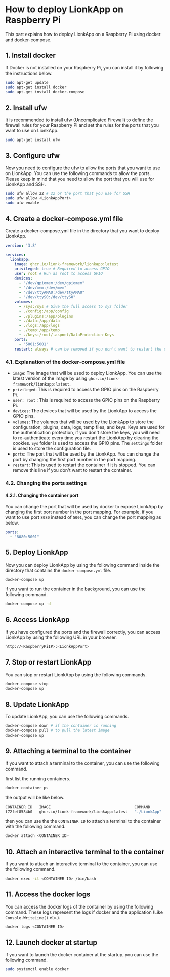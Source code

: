 # How to deploy LionkApp on Raspberry Pi

This part explains how to deploy LionkApp on a Raspberry Pi using docker and docker-compose.

## 1. Install docker

If Docker is not installed on your Raspberry Pi, you can install it by following the instructions below.

```bash
sudo apt-get update
sudo apt-get install docker
sudo apt-get install docker-compose
```

## 2. Install ufw

It is recommended to install ufw (Uncomplicated Firewall) to define the firewall rules for your Raspberry Pi and set the rules for the ports that you want to use on LionkApp.

```bash
sudo apt-get install ufw
```

## 3. Configure ufw

Now you need to configure the ufw to allow the ports that you want to use on LionkApp. You can use the following commands to allow the ports. 
Please keep in mind that you need to allow the port that you will use for LionkApp and SSH.

```bash
sudo ufw allow 22 # 22 or the port that you use for SSH
sudo ufw allow <LionkAppPort>
sudo ufw enable
```

## 4. Create a docker-compose.yml file

Create a docker-compose.yml file in the directory that you want to deploy LionkApp.

```yaml
version: '3.8'

services:
  lionkapp:
    image: ghcr.io/lionk-framework/lionkapp:latest
    privileged: true # Required to access GPIO
    user: root # Run as root to access GPIO
    devices:
      - "/dev/gpiomem:/dev/gpiomem"
      - "/dev/mem:/dev/mem"
      - "/dev/ttyAMA0:/dev/ttyAMA0"
      - "/dev/ttyS0:/dev/ttyS0"
    volumes:
      - /sys:/sys # Give the full access to sys folder
      - ./config:/app/config
      - ./plugins:/app/plugins
      - ./data:/app/data
      - ./logs:/app/logs
      - ./temp:/app/temp
      - ./keys:/root/.aspnet/DataProtection-Keys
    ports:
      - "5001:5001"
    restart: always # can be removed if you don't want to restart the container
```

### 4.1. Explanation of the docker-compose.yml file
- `image`: The image that will be used to deploy LionkApp. You can use the latest version of the image by using `ghcr.io/lionk-framework/lionkapp:latest`.
- `privileged`: This is required to access the GPIO pins on the Raspberry Pi.
- `user: root` : This is required to access the GPIO pins on the Raspberry Pi.
- `devices`: The devices that will be used by the LionkApp to access the GPIO pins.
- `volumes`: The volumes that will be used by the LionkApp to store the configuration, plugins, data, logs, temp files, and keys. Keys are used for the authentication protection, if you don't store the keys, you will need to re-authenticate every time you restart the LionkApp by clearing the cookies. `Sys` folder is used to access the GPIO pins. The `settings` folder is used to store the configuration file.
- `ports`: The port that will be used by the LionkApp. You can change the port by changing the first port number in the port mapping.
- `restart`: This is used to restart the container if it is stopped. You can remove this line if you don't want to restart the container.

### 4.2. Changing the ports settings

#### 4.2.1. Changing the container port

You can change the port that will be used by docker to expose LionkApp by changing the first port number in the port mapping. For example, if you want to use port `8080` instead of `5001`, you can change the port mapping as below.

```yaml	
ports:
  - "8080:5001"
```
## 5. Deploy LionkApp

Now you can deploy LionkApp by using the following command inside the directory that contains the `docker-compose.yml` file.

```bash
docker-compose up
```

if you want to run the container in the background, you can use the following command.

```bash
docker-compose up -d
```

## 6. Access LionkApp

If you have configured the ports and the firewall correctly, you can access LionkApp by using the following URL in your browser.

```bash
http://<RaspberryPiIP>:<LionkAppPort>
```

## 7. Stop or restart LionkApp

You can stop or restart LionkApp by using the following commands.

```bash
docker-compose stop
docker-compose up
```

## 8. Update LionkApp

To update LionkApp, you can use the following commands.

```bash
docker-compose down # if the container is running
docker-compose pull # to pull the latest image
docker-compose up
```

## 9. Attaching a terminal to the container

If you want to attach a terminal to the container, you can use the following command.

first list the running containers.
```bash	
docker container ps
```

the output will be like below.

```bash
CONTAINER ID   IMAGE                                     COMMAND        CREATED          STATUS          PORTS                                       NAMES
f72fef8584b0   ghcr.io/lionk-framework/lionkapp:latest   "./LionkApp"   29 minutes ago   Up 21 seconds   0.0.0.0:5001->5001/tcp, :::5001->5001/tcp   pi_lionkapp_1
```

then you can use the the `CONTEINER ID` to attach a terminal to the container with the following command.

```bash
docker attach <CONTAINER ID>
```

## 10. Attach an interactive terminal to the container

If you want to attach an interactive terminal to the container, you can use the following command.

```bash
docker exec -it <CONTAINER ID> /bin/bash
```

## 11. Access the docker logs

You can access the docker logs of the container by using the following command. These logs represent the logs if docker and the application (Like `Console.WriteLine()` etc.).

```bash
docker logs <CONTAINER ID>
```

## 12. Launch docker at startup

if you want to launch the docker container at the startup, you can use the following command.

```bash
sudo systemctl enable docker
```
